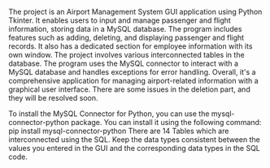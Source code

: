 The project is an Airport Management System GUI application using Python Tkinter. 
It enables users to input and manage passenger and flight information, storing data in a MySQL database. 
The program includes features such as adding, deleting, and displaying passenger and flight records. 
It also has a dedicated section for employee information with its own window. 
The project involves various interconnected tables in the database.
The program uses the MySQL connector to interact with a MySQL database and handles exceptions for error handling. 
Overall, it's a comprehensive application for managing airport-related information with a graphical user interface.
There are some issues in the deletion part, and they will be resolved soon.

To install the MySQL Connector for Python, you can use the mysql-connector-python package. You can install it using the following command:
pip install mysql-connector-python
There are 14 Tables which are interconnected using the SQL.
Keep the data types consistent between the values you entered in the GUI and the corresponding data types in the SQL code.
